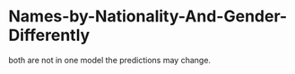 # Names-by-Nationality-And-Gender-Differently
both are not in one model the predictions may change.
